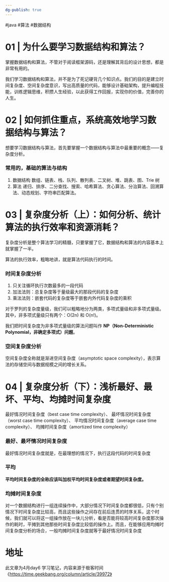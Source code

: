 ```yaml
---
dg-publish: true
---
```

#java #算法 #数据结构

# 01 | 为什么要学习数据结构和算法？

掌握数据结构和算法，不管对于阅读框架源码，还是理解其背后的设计思想，都是非常有用的。

我们学习数据结构和算法，并不是为了死记硬背几个知识点。我们的目的是建立时间复杂度、空间复杂度意识，写出高质量的代码，能够设计基础架构，提升编程技能，训练逻辑思维，积攒人生经验，以此获得工作回报，实现你的价值，完善你的人生。

# 02 | 如何抓住重点，系统高效地学习数据结构与算法？

想要学习数据结构与算法，首先要掌握一个数据结构与算法中最重要的概念——复杂度分析。

### 常用的，基础的算法与结构

1. 数据结构
	数组、链表、栈、队列、散列表、二叉树、堆、跳表、图、Trie 树
2. 算法
	递归、排序、二分查找、搜索、哈希算法、贪心算法、分治算法、回溯算法、动态规划、字符串匹配算法。

# 03 | 复杂度分析（上）：如何分析、统计算法的执行效率和资源消耗？

复杂度分析是整个算法学习的精髓，只要掌握了它，数据结构和算法的内容基本上就掌握了一半。

算法的执行效率，粗略地讲，就是算法代码执行的时间。

### 时间复杂度分析

1. 只关注循环执行次数最多的一段代码
2. 加法法则：总复杂度等于量级最大的那段代码的复杂度
3. 乘法法则：嵌套代码的复杂度等于嵌套内外代码复杂度的乘积

对于罗列的复杂度量级，我们可以粗略地分为两类，多项式量级和非多项式量级。其中，非多项式量级只有两个：O(2n) 和 O(n!)。

我们把时间复杂度为非多项式量级的算法问题叫作 **NP（Non-Deterministic Polynomial，非确定多项式）问题**。

### 空间复杂度分析

空间复杂度全称就是渐进空间复杂度（asymptotic space complexity），表示算法的存储空间与数据规模之间的增长关系。

# 04 | 复杂度分析（下）：浅析最好、最坏、平均、均摊时间复杂度

最好情况时间复杂度（best case time complexity）、
最坏情况时间复杂度（worst case time complexity）、
平均情况时间复杂度（average case time complexity）、
均摊时间复杂度（amortized time complexity）

### 最好、最坏情况时间复杂度

最好情况时间复杂度就是，在最理想的情况下，执行这段代码的时间复杂度

### 平均

**平均时间复杂度的全称应该叫加权平均时间复杂度或者期望时间复杂度。**

### 均摊时间复杂度

对一个数据结构进行一组连续操作中，大部分情况下时间复杂度都很低，只有个别情况下时间复杂度比较高，而且这些操作之间存在前后连贯的时序关系，这个时候，我们就可以将这一组操作放在一块儿分析，看是否能将较高时间复杂度那次操作的耗时，平摊到其他那些时间复杂度比较低的操作上。而且，在能够应用均摊时间复杂度分析的场合，一般均摊时间复杂度就等于最好情况时间复杂度




# 地址

此文章为4月day6 学习笔记，内容来源于极客时间《https://time.geekbang.org/column/article/39972》
